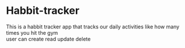 # Habbit-tracker <br>

This is a habbit tracker app that tracks our daily activities like how many times you hit the gym
<br>
user can create read update delete 

